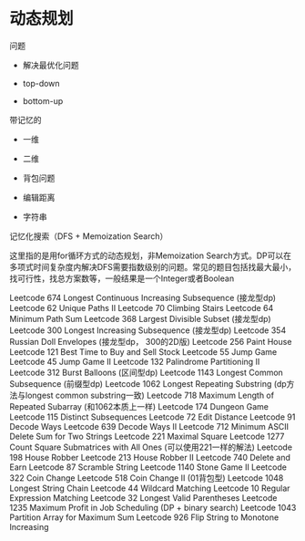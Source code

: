 # 动态规划

问题
- 解决最优化问题


- top-down
- bottom-up

带记忆的


- 一维
- 二维


- 背包问题
- 编辑距离
- 字符串


记忆化搜索（DFS + Memoization Search）




这里指的是用for循环方式的动态规划，非Memoization Search方式。DP可以在多项式时间复杂度内解决DFS需要指数级别的问题。常见的题目包括找最大最小，找可行性，找总方案数等，一般结果是一个Integer或者Boolean

Leetcode 674 Longest Continuous Increasing Subsequence (接龙型dp)
Leetcode 62 Unique Paths II
Leetcode 70 Climbing Stairs
Leetcode 64 Minimum Path Sum
Leetcode 368 Largest Divisible Subset (接龙型dp)
Leetcode 300 Longest Increasing Subsequence (接龙型dp)
Leetcode 354 Russian Doll Envelopes (接龙型dp， 300的2D版)
Leetcode 256 Paint House
Leetcode 121 Best Time to Buy and Sell Stock
Leetcode 55 Jump Game
Leetcode 45 Jump Game II
Leetcode 132 Palindrome Partitioning II
Leetcode 312 Burst Balloons (区间型dp)
Leetcode 1143 Longest Common Subsequence (前缀型dp)
Leetcode 1062 Longest Repeating Substring (dp方法与longest common substring一致)
Leetcode 718 Maximum Length of Repeated Subarray (和1062本质上一样)
Leetcode 174 Dungeon Game
Leetcode 115 Distinct Subsequences
Leetcode 72 Edit Distance
Leetcode 91 Decode Ways
Leetcode 639 Decode Ways II
Leetcode 712 Minimum ASCII Delete Sum for Two Strings
Leetcode 221 Maximal Square
Leetcode 1277 Count Square Submatrices with All Ones (可以使用221一样的解法)
Leetcode 198 House Robber
Leetcode 213 House Robber II
Leetcode 740 Delete and Earn
Leetcode 87 Scramble String
Leetcode 1140 Stone Game II
Leetcode 322 Coin Change
Leetcode 518 Coin Change II (01背包型)
Leetcode 1048 Longest String Chain
Leetcode 44 Wildcard Matching
Leetcode 10 Regular Expression Matching
Leetcode 32 Longest Valid Parentheses
Leetcode 1235 Maximum Profit in Job Scheduling (DP + binary search)
Leetcode 1043 Partition Array for Maximum Sum
Leetcode 926 Flip String to Monotone Increasing